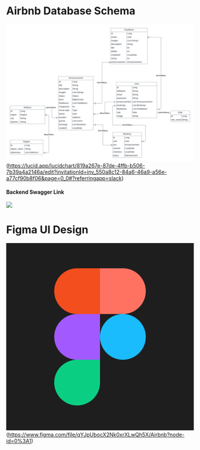 Airbnb Database Schema
=
![img.png](img.png) (https://lucid.app/lucidchart/819a267e-87de-4ffb-b506-7b39a4a2146a/edit?invitationId=inv_550a8c12-84a6-46a9-a56e-a77cf90b8f06&page=0_0#?referringapp=slack)



#### Backend Swagger Link
<a href="http://airbnb-env.eba-bxmudt83.eu-central-1.elasticbeanstalk.com/swagger-ui/index.html">
<img src="https://www.mocklab.io/images/screenshots/swagger-logo2.png">
</a>


Figma UI Design
=
![img_2.png](img_2.png) (https://www.figma.com/file/qYJpUbocX2Nk0xrXLwQh5X/Airbnb?node-id=0%3A1)


